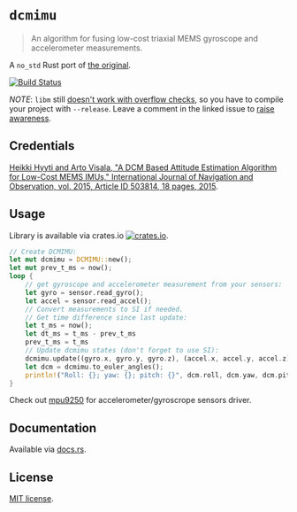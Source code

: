 # `dcmimu`

> An algorithm for fusing low-cost triaxial MEMS gyroscope and accelerometer measurements.

A `no_std` Rust port of [the original](https://github.com/hhyyti/dcm-imu).

[![Build Status](https://travis-ci.org/copterust/dcmimu.svg?branch=master)](https://travis-ci.org/copterust/dcmimu)

*NOTE*: `libm` still [doesn't work with overflow checks](https://github.com/japaric/libm/issues/4),
so you have to compile your project with `--release`.
Leave a comment in the linked issue to [raise awareness](https://www.youtube.com/watch?v=KbZIFZm204E).

## Credentials

[Heikki Hyyti and Arto Visala, "A DCM Based Attitude Estimation Algorithm for Low-Cost MEMS IMUs," International Journal of Navigation and Observation, vol. 2015, Article ID 503814, 18 pages, 2015](http://dx.doi.org/10.1155/2015/503814).

## Usage

Library is available via crates.io [![crates.io](http://meritbadge.herokuapp.com/dcmimu?style=flat-square)](https://crates.io/crates/dcmimu).

```rust
// Create DCMIMU:
let mut dcmimu = DCMIMU::new();
let mut prev_t_ms = now();
loop {
    // get gyroscope and accelerometer measurement from your sensors:
    let gyro = sensor.read_gyro();
    let accel = sensor.read_accel();
    // Convert measurements to SI if needed.
    // Get time difference since last update:
    let t_ms = now();
    let dt_ms = t_ms - prev_t_ms
    prev_t_ms = t_ms
    // Update dcmimu states (don't forget to use SI):
    dcmimu.update((gyro.x, gyro.y, gyro.z), (accel.x, accel.y, accel.z), dt_ms.seconds());
    let dcm = dcmimu.to_euler_angles();
    println!("Roll: {}; yaw: {}; pitch: {}", dcm.roll, dcm.yaw, dcm.pitch);
}

```

Check out [mpu9250](https://crates.io/crates/mpu9250) for accelerometer/gyroscrope sensors driver.

## Documentation

Available via [docs.rs](https://docs.rs/dcmimu/).

## License

[MIT license](http://opensource.org/licenses/MIT).
